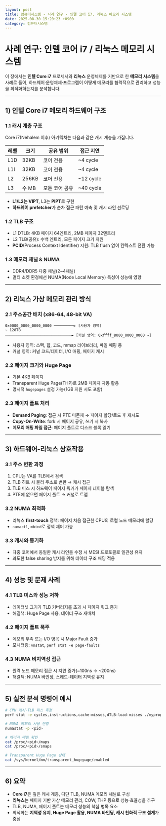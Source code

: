```yaml
---
layout: post
title: 컴퓨터시스템 - 사례 연구 - 인텔 코어 i7, 리눅스 메모리 시스템
date: 2025-08-30 15:20:23 +0900
category: 컴퓨터시스템
---
```

# 사례 연구: 인텔 코어 i7 / 리눅스 메모리 시스템

이 장에서는 **인텔 Core i7** 프로세서와 **리눅스** 운영체제를 기반으로 한 **메모리 시스템**을 사례로 들어, 하드웨어·운영체제·프로그램이 어떻게 메모리를 협력적으로 관리하고 성능을 최적화하는지를 분석합니다.

---

## 1) 인텔 Core i7 메모리 하드웨어 구조

### 1.1 캐시 계층 구조
Core i7(Nehalem 이후) 아키텍처는 다음과 같은 캐시 계층을 가집니다.

| 레벨 | 크기 | 공유 범위 | 접근 지연 |
|------|------|----------|-----------|
| L1D  | 32KB | 코어 전용 | ~4 cycle |
| L1I  | 32KB | 코어 전용 | ~4 cycle |
| L2   | 256KB | 코어 전용 | ~12 cycle |
| L3   | 수 MB | 모든 코어 공유 | ~40 cycle |

- **L1/L2는 VIPT**, L3는 **PIPT**로 구현
- **하드웨어 prefetcher**가 순차 접근 패턴 예측 및 캐시 라인 선로딩

### 1.2 TLB 구조
- L1 DTLB: 4KB 페이지 64엔트리, 2MB 페이지 32엔트리
- L2 TLB(공유): 수백 엔트리, 모든 페이지 크기 지원
- **PCID**(Process Context Identifier) 지원: TLB flush 없이 컨텍스트 전환 가능

### 1.3 메모리 채널 & NUMA
- DDR4/DDR5 다중 채널(2~4채널)
- 멀티 소켓 환경에선 NUMA(Node Local Memory) 특성이 성능에 영향

---

## 2) 리눅스 가상 메모리 관리 방식

### 2.1 주소공간 배치 (x86-64, 48-bit VA)
```
0x0000_0000_0000_0000 ─────────► [사용자 영역]
~ 128TB
──────────────────────────────► [커널 영역: 0xffff_8000_0000_0000 ~]
```
- 사용자 영역: 스택, 힙, 코드, mmap 라이브러리, 파일 매핑 등
- 커널 영역: 커널 코드/데이터, I/O 매핑, 페이지 캐시

### 2.2 페이지 크기와 Huge Page
- 기본 4KB 페이지
- Transparent Huge Page(THP)로 2MB 페이지 자동 활용
- 명시적 `hugepages` 설정 가능(1GB 지원 시도 포함)

### 2.3 페이지 폴트 처리
- **Demand Paging**: 접근 시 PTE 미존재 → 페이지 할당/로드 후 재시도
- **Copy-On-Write**: fork 시 페이지 공유, 쓰기 시 복사
- **메모리 매핑 파일 접근**: 페이지 폴트로 디스크 블록 읽기

---

## 3) 하드웨어-리눅스 상호작용

### 3.1 주소 변환 과정
1. CPU는 VA를 TLB에서 검색
2. TLB 히트 시 물리 주소로 변환 → 캐시 접근
3. TLB 미스 시 하드웨어 페이지 워커가 페이지 테이블 탐색
4. PTE에 없으면 페이지 폴트 → 커널로 트랩

### 3.2 NUMA 최적화
- 리눅스 **first-touch** 정책: 페이지 처음 접근한 CPU의 로컬 노드 메모리에 할당
- `numactl`, `mbind`로 정책 제어 가능

### 3.3 캐시와 동기화
- 다중 코어에서 동일한 캐시 라인을 수정 시 MESI 프로토콜로 일관성 유지
- 과도한 false sharing 방지를 위해 데이터 구조 패딩 적용

---

## 4) 성능 및 문제 사례

### 4.1 TLB 미스와 성능 저하
- 데이터셋 크기가 TLB 커버리지를 초과 시 페이지 워크 증가
- 해결책: Huge Page 사용, 데이터 구조 재배치

### 4.2 페이지 폴트 폭주
- 메모리 부족 또는 I/O 병목 시 Major Fault 증가
- 모니터링: `vmstat`, `perf stat -e page-faults`

### 4.3 NUMA 비지역성 접근
- 원격 노드 메모리 접근 시 지연 증가(~100ns → ~200ns)
- 해결책: NUMA 바인딩, 스레드-데이터 지역성 유지

---

## 5) 실전 분석 명령어 예시

```bash
# CPU 캐시·TLB 미스 측정
perf stat -e cycles,instructions,cache-misses,dTLB-load-misses ./myprog

# NUMA 메모리 사용 현황
numastat -p <pid>

# 페이지 매핑 확인
cat /proc/<pid>/maps
cat /proc/<pid>/smaps

# Transparent Huge Page 상태
cat /sys/kernel/mm/transparent_hugepage/enabled
```

---

## 6) 요약

- **Core i7**은 깊은 캐시 계층, 다단 TLB, NUMA 메모리 채널로 구성
- **리눅스**는 페이지 기반 가상 메모리 관리, COW, THP 등으로 성능·효율성을 추구
- TLB, NUMA, 페이지 폴트는 메모리 성능의 핵심 병목 요소
- 최적화는 **지역성 유지, Huge Page 활용, NUMA 바인딩, 캐시 친화적 구조 설계**가 중심